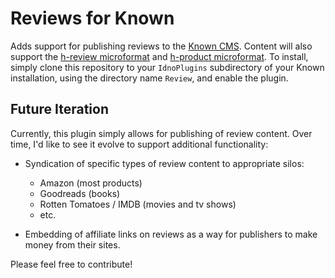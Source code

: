 Reviews for Known
=================

Adds support for publishing reviews to the [Known CMS](http://withknown.com).
Content will also support the [h-review
microformat](http://microformats.org/wiki/h-review) and [h-product
microformat](http://microformats.org/wiki/h-product). To install, simply clone
this repository to your `IdnoPlugins` subdirectory of your Known installation,
using the directory name `Review`, and enable the plugin.

Future Iteration
----------------

Currently, this plugin simply allows for publishing of review content. Over
time, I'd like to see it evolve to support additional functionality:

  * Syndication of specific types of review content to appropriate silos:
    - Amazon (most products)
    - Goodreads (books)
    - Rotten Tomatoes / IMDB (movies and tv shows)
    - etc.
  
  * Embedding of affiliate links on reviews as a way for publishers to make
    money from their sites.

Please feel free to contribute!
